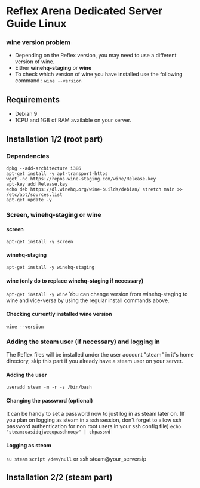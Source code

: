 # Reflex Arena Dedicated Server Guide Linux


### wine version problem
* Depending on the Reflex version, you may need to use a different version of wine.
* Either **winehq-staging** or **wine**
* To check which version of wine you have installed use the following command : ```wine --version```


## Requirements
* Debian 9
* 1CPU and 1GB of RAM available on your server.


## Installation 1/2 (root part)
### Dependencies
```
dpkg --add-architecture i386
apt-get install -y apt-transport-https
wget -nc https://repos.wine-staging.com/wine/Release.key
apt-key add Release.key
echo deb https://dl.winehq.org/wine-builds/debian/ stretch main >> /etc/apt/sources.list
apt-get update -y
```

### Screen, winehq-staging or wine
#### screen
```apt-get install -y screen```
#### winehq-staging
```apt-get install -y winehq-staging```
#### wine **(only do to replace winehq-staging if necessary)**
```apt-get install -y wine```
You can change version from winehq-staging to wine and vice-versa by using the regular install commands above.
#### Checking currently installed wine version
```wine --version```

### Adding the steam user (if necessary) and logging in
The Reflex files will be installed under the user account "steam" in it's home directory, skip this part if you already have a steam user on your server.
#### Adding the user
```useradd steam -m -r -s /bin/bash```
#### Changing the password (optional)
It can be handy to set a password now to just log in as steam later on.
(If you plan on logging as steam in a ssh session, don't forget to allow ssh password authentication for non root users in your ssh config file)
```echo "steam:oasidqjweqopasdhnoqw" | chpasswd```
#### Logging as steam
```su steam```
```script /dev/null``` 
or ssh steam@your_serversip


## Installation 2/2 (steam part)
